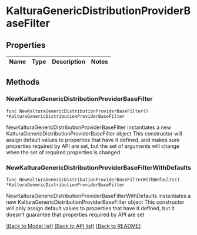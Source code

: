 # KalturaGenericDistributionProviderBaseFilter

## Properties

Name | Type | Description | Notes
------------ | ------------- | ------------- | -------------

## Methods

### NewKalturaGenericDistributionProviderBaseFilter

`func NewKalturaGenericDistributionProviderBaseFilter() *KalturaGenericDistributionProviderBaseFilter`

NewKalturaGenericDistributionProviderBaseFilter instantiates a new KalturaGenericDistributionProviderBaseFilter object
This constructor will assign default values to properties that have it defined,
and makes sure properties required by API are set, but the set of arguments
will change when the set of required properties is changed

### NewKalturaGenericDistributionProviderBaseFilterWithDefaults

`func NewKalturaGenericDistributionProviderBaseFilterWithDefaults() *KalturaGenericDistributionProviderBaseFilter`

NewKalturaGenericDistributionProviderBaseFilterWithDefaults instantiates a new KalturaGenericDistributionProviderBaseFilter object
This constructor will only assign default values to properties that have it defined,
but it doesn't guarantee that properties required by API are set


[[Back to Model list]](../README.md#documentation-for-models) [[Back to API list]](../README.md#documentation-for-api-endpoints) [[Back to README]](../README.md)


